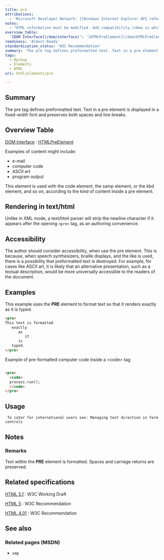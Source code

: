 ```yaml
---
title: pre
attributions:
  - 'Microsoft Developer Network: [[Windows Internet Explorer API reference](http://msdn.microsoft.com/en-us/library/ie/hh828809%28v=vs.85%29.aspx) Article]'
notes:
  - "HTML information must be modified. Add compatibility.\nHow is whitespace/escaping handled when a 'code' tag is inside a 'pre' tag?"
overview_table:
  '[DOM Interface](/dom/interface)': '[HTMLPreElement](/dom/HTMLPreElement)'
readiness: 'Almost Ready'
standardization_status: 'W3C Recommendation'
summary: 'The pre tag defines preformatted text. Text in a pre element is displayed in a fixed-width font and preserves both spaces and line breaks.'
tags:
  - Markup
  - Elements
  - HTML
uri: html/elements/pre

---
```

## <span>Summary</span>

The pre tag defines preformatted text. Text in a pre element is displayed in a fixed-width font and preserves both spaces and line breaks.

## <span>Overview Table</span>

[DOM Interface](/dom/interface)
:   [HTMLPreElement](/dom/HTMLPreElement)

Examples of content might include:

-   e-mail
-   computer code
-   ASCII art
-   program output

This element is used with the code element, the samp element, or the kbd element, and so on, according to the kind of content inside a pre element.

## <span>Rendering in text/html</span>

Unlike in XML mode, a text/html parser will strip the newline character if it appears after the opening `<pre>` tag, as an authoring convenience.

## <span>Accessibility</span>

The author should consider accessibility, when use the pre element. This is because, when speech synthesizers, braille displays, and the like is used, there is a possibility that preformatted text is destroyed. For example, for cases like ASCII art, it is likely that an alternative presentation, such as a textual description, would be more universally accessible to the readers of the document.

## <span>Examples</span>

This example uses the **PRE** element to format text so that it renders exactly as it is typed.

``` html
<pre>
This text is formatted
   exactly
      as
         it
      is
   typed.
</pre>
```

Example of pre-formatted computer code inside a \<code\> tag

``` html

<pre>
  <code>
  process.run();
  </code>
</pre>

```

## <span>Usage</span>

     To cater for international users see: Managing text direction in form controls

## <span>Notes</span>

### <span>Remarks</span>

Text within the **PRE** element is formatted. Spaces and carriage returns are preserved.

## <span>Related specifications</span>

[HTML 5.1](http://www.w3.org/TR/html51/grouping-content.html#the-pre-element)
:   W3C Working Draft

[HTML 5](http://www.w3.org/TR/html5/grouping-content.html#the-pre-element)
:   W3C Recommendation

[HTML 4.01](http://www.w3.org/TR/html401/struct/text.html#edef-PRE)
:   W3C Recommendation

## <span>See also</span>

### <span>Related pages (MSDN)</span>

-   `xmp`
